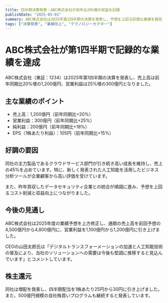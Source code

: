 ```yaml
---
title: 四半期決算発表：ABC株式会社が前年比20%増の収益を記録
publishDate: "2025-05-01"
summary: ABC株式会社は2025年第1四半期の決算を発表し、予想を上回る好調な業績を報告しました。
tags: ["決算発表", "業績向上", "テクノロジーセクター"]
---
```


# ABC株式会社が第1四半期で記録的な業績を達成

ABC株式会社（東証：1234）は2025年第1四半期の決算を発表し、売上高は前年同期比20%増の1,200億円、営業利益は25%増の300億円となりました。

## 主な業績のポイント

- 売上高：1,200億円（前年同期比+20%）
- 営業利益：300億円（前年同期比+25%）
- 純利益：200億円（前年同期比+18%）
- EPS（1株あたり利益）：105円（前年同期比+15%）

## 好調の要因

同社の主力製品であるクラウドサービス部門が引き続き高い成長を維持し、売上の45%を占めています。特に、新しく発表された人工知能を活用したビジネス分析ツールが企業顧客から高い評価を受けています。

また、昨年買収したデータセキュリティ企業との統合が順調に進み、予想を上回るコスト削減と収益向上につながりました。

## 今後の見通し

ABC株式会社は2025年度の業績予想を上方修正し、通期の売上高を前回予想の4,500億円から4,800億円に、営業利益を1,100億円から1,200億円に引き上げました。

CEOの山田太郎氏は「デジタルトランスフォーメーションの加速と人工知能技術の普及により、当社のソリューションへの需要は今後も堅調に推移すると見込んでいます」とコメントしています。

## 株主還元

同社は増配を発表し、四半期配当を1株あたり25円から30円に引き上げました。また、500億円規模の自社株買いプログラムも継続すると発表しています。